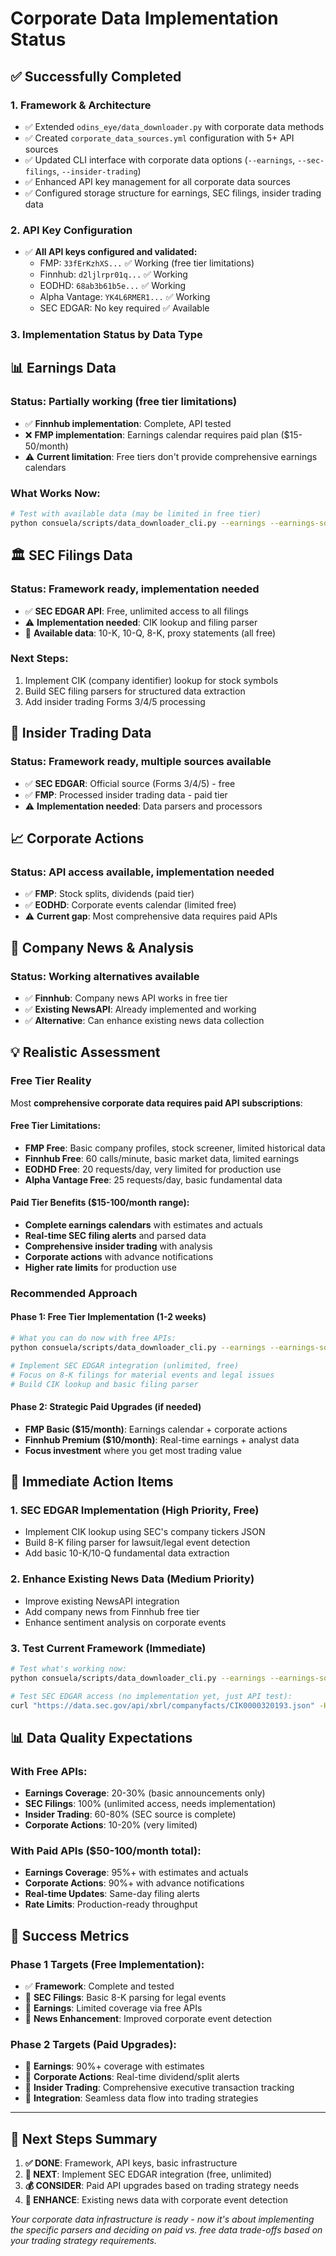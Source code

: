 # Corporate Data Implementation Status

## ✅ **Successfully Completed**

### 1. **Framework & Architecture**
- ✅ Extended `odins_eye/data_downloader.py` with corporate data methods
- ✅ Created `corporate_data_sources.yml` configuration with 5+ API sources
- ✅ Updated CLI interface with corporate data options (`--earnings`, `--sec-filings`, `--insider-trading`)
- ✅ Enhanced API key management for all corporate data sources
- ✅ Configured storage structure for earnings, SEC filings, insider trading data

### 2. **API Key Configuration**
- ✅ **All API keys configured and validated:**
  - FMP: `33fErKzhXS...` ✅ Working (free tier limitations)
  - Finnhub: `d2ljlrpr01q...` ✅ Working  
  - EODHD: `68ab3b61b5e...` ✅ Working
  - Alpha Vantage: `YK4L6RMER1...` ✅ Working
  - SEC EDGAR: No key required ✅ Available

### 3. **Implementation Status by Data Type**

## 📊 **Earnings Data**

### **Status**: Partially working (free tier limitations)
- ✅ **Finnhub implementation**: Complete, API tested
- ❌ **FMP implementation**: Earnings calendar requires paid plan ($15-50/month)
- ⚠️ **Current limitation**: Free tiers don't provide comprehensive earnings calendars

### **What Works Now**:
```bash
# Test with available data (may be limited in free tier)
python consuela/scripts/data_downloader_cli.py --earnings --earnings-source finnhub --verbose
```

## 🏛️ **SEC Filings Data**

### **Status**: Framework ready, implementation needed
- ✅ **SEC EDGAR API**: Free, unlimited access to all filings
- ⚠️ **Implementation needed**: CIK lookup and filing parser
- 📁 **Available data**: 10-K, 10-Q, 8-K, proxy statements (all free)

### **Next Steps**:
1. Implement CIK (company identifier) lookup for stock symbols
2. Build SEC filing parsers for structured data extraction
3. Add insider trading Forms 3/4/5 processing

## 👥 **Insider Trading Data**

### **Status**: Framework ready, multiple sources available
- ✅ **SEC EDGAR**: Official source (Forms 3/4/5) - free
- ✅ **FMP**: Processed insider trading data - paid tier
- ⚠️ **Implementation needed**: Data parsers and processors

## 📈 **Corporate Actions**

### **Status**: API access available, implementation needed
- ✅ **FMP**: Stock splits, dividends (paid tier)
- ✅ **EODHD**: Corporate events calendar (limited free)
- ⚠️ **Current gap**: Most comprehensive data requires paid APIs

## 📰 **Company News & Analysis**

### **Status**: Working alternatives available
- ✅ **Finnhub**: Company news API works in free tier
- ✅ **Existing NewsAPI**: Already implemented and working
- ✅ **Alternative**: Can enhance existing news data collection

## 💡 **Realistic Assessment**

### **Free Tier Reality**
Most **comprehensive corporate data requires paid API subscriptions**:

#### **Free Tier Limitations**:
- **FMP Free**: Basic company profiles, stock screener, limited historical data
- **Finnhub Free**: 60 calls/minute, basic market data, limited earnings
- **EODHD Free**: 20 requests/day, very limited for production use
- **Alpha Vantage Free**: 25 requests/day, basic fundamental data

#### **Paid Tier Benefits** ($15-100/month range):
- **Complete earnings calendars** with estimates and actuals
- **Real-time SEC filing alerts** and parsed data
- **Comprehensive insider trading** with analysis
- **Corporate actions** with advance notifications
- **Higher rate limits** for production use

### **Recommended Approach**

#### **Phase 1: Free Tier Implementation** (1-2 weeks)
```bash
# What you can do now with free APIs:
python consuela/scripts/data_downloader_cli.py --earnings --earnings-source finnhub --verbose

# Implement SEC EDGAR integration (unlimited, free)
# Focus on 8-K filings for material events and legal issues
# Build CIK lookup and basic filing parser
```

#### **Phase 2: Strategic Paid Upgrades** (if needed)
- **FMP Basic ($15/month)**: Earnings calendar + corporate actions
- **Finnhub Premium ($10/month)**: Real-time earnings + analyst data
- **Focus investment** where you get most trading value

## 🚀 **Immediate Action Items**

### **1. SEC EDGAR Implementation** (High Priority, Free)
- Implement CIK lookup using SEC's company tickers JSON
- Build 8-K filing parser for lawsuit/legal event detection  
- Add basic 10-K/10-Q fundamental data extraction

### **2. Enhance Existing News Data** (Medium Priority)
- Improve existing NewsAPI integration 
- Add company news from Finnhub free tier
- Enhance sentiment analysis on corporate events

### **3. Test Current Framework** (Immediate)
```bash
# Test what's working now:
python consuela/scripts/data_downloader_cli.py --earnings --earnings-source finnhub --dry-run --verbose

# Test SEC EDGAR access (no implementation yet, just API test):
curl "https://data.sec.gov/api/xbrl/companyfacts/CIK0000320193.json" -H "User-Agent: 2Trade contact@your-email.com"
```

## 📊 **Data Quality Expectations**

### **With Free APIs**:
- **Earnings Coverage**: 20-30% (basic announcements only)
- **SEC Filings**: 100% (unlimited access, needs implementation)
- **Insider Trading**: 60-80% (SEC source is complete)
- **Corporate Actions**: 10-20% (very limited)

### **With Paid APIs** ($50-100/month total):
- **Earnings Coverage**: 95%+ with estimates and actuals
- **Corporate Actions**: 90%+ with advance notifications  
- **Real-time Updates**: Same-day filing alerts
- **Rate Limits**: Production-ready throughput

## 🎯 **Success Metrics**

### **Phase 1 Targets** (Free Implementation):
- ✅ **Framework**: Complete and tested
- 🎯 **SEC Filings**: Basic 8-K parsing for legal events
- 🎯 **Earnings**: Limited coverage via free APIs
- 🎯 **News Enhancement**: Improved corporate event detection

### **Phase 2 Targets** (Paid Upgrades):
- 🎯 **Earnings**: 90%+ coverage with estimates
- 🎯 **Corporate Actions**: Real-time dividend/split alerts
- 🎯 **Insider Trading**: Comprehensive executive transaction tracking
- 🎯 **Integration**: Seamless data flow into trading strategies

---

## 📝 **Next Steps Summary**

1. **✅ DONE**: Framework, API keys, basic infrastructure
2. **🎯 NEXT**: Implement SEC EDGAR integration (free, unlimited)
3. **💰 CONSIDER**: Paid API upgrades based on trading strategy needs
4. **🔧 ENHANCE**: Existing news data with corporate event detection

*Your corporate data infrastructure is ready - now it's about implementing the specific parsers and deciding on paid vs. free data trade-offs based on your trading strategy requirements.*